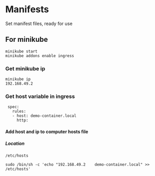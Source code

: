 # Manifests

Set manifest files, ready for use

## For minikube

```
minikube start
minikube addons enable ingress
```

### Get minikube ip
```
minikube ip
192.168.49.2
```

### Get host variable in ingress

```
 spec:
   rules:
   - host: demo-container.local
     http:
```

#### Add host and ip to computer hosts file

##### Location
```
/etc/hosts
```

```
sudo /bin/sh -c 'echo "192.168.49.2    demo-container.local" >> /etc/hosts'
```